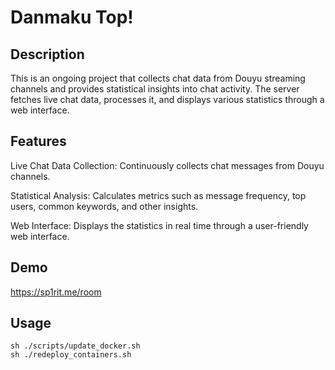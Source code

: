 # Danmaku Top!
## Description
This is an ongoing project that collects chat data from Douyu streaming channels and provides statistical insights into chat activity. The server fetches live chat data, processes it, and displays various statistics through a web interface.

## Features
Live Chat Data Collection: Continuously collects chat messages from Douyu channels.

Statistical Analysis: Calculates metrics such as message frequency, top users, common keywords, and other insights.

Web Interface: Displays the statistics in real time through a user-friendly web interface.

## Demo
https://sp1rit.me/room

## Usage
```shell
sh ./scripts/update_docker.sh
sh ./redeploy_containers.sh
```
